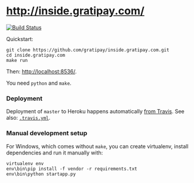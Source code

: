 # http://inside.gratipay.com/

[![Build Status](https://travis-ci.org/gratipay/inside.gratipay.com.svg)](https://travis-ci.org/gratipay/inside.gratipay.com)

Quickstart:

```
git clone https://github.com/gratipay/inside.gratipay.com.git
cd inside.gratipay.com
make run
```

Then: [http://localhost:8536/](http://localhost:8536/).

You need `python` and `make`.

### Deployment

Deployment of `master` to Heroku happens automatically [from Travis](http://docs.travis-ci.com/user/deployment/heroku/).
See also: [`.travis.yml`](https://github.com/gratipay/inside.gratipay.com/blob/master/.travis.yml).

### Manual development setup

For Windows, which comes without `make`, you can create
virtualenv, install dependencies and run it manually with:

```
virtualenv env
env\bin\pip install -f vendor -r requirements.txt
env\bin\python startapp.py
```
